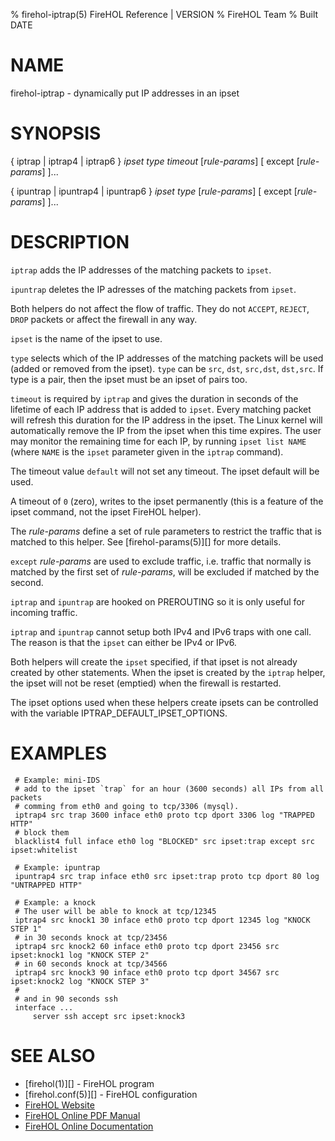 % firehol-iptrap(5) FireHOL Reference | VERSION
% FireHOL Team
% Built DATE

# NAME

firehol-iptrap - dynamically put IP addresses in an ipset

# SYNOPSIS

{ iptrap | iptrap4 | iptrap6 } *ipset* *type* *timeout* [*rule-params*] [ except [*rule-params*] ]...

{ ipuntrap | ipuntrap4 | ipuntrap6 } *ipset* *type* [*rule-params*] [ except [*rule-params*] ]...

<!--
extra-manpage: firehol-iptrap4.5
extra-manpage: firehol-iptrap6.5
extra-manpage: firehol-ipuntrap.5
extra-manpage: firehol-ipuntrap4.5
extra-manpage: firehol-ipuntrap6.5
  -->

# DESCRIPTION


`iptrap` adds the IP addresses of the matching packets to `ipset`.

`ipuntrap` deletes the IP adresses of the matching packets from `ipset`.

Both helpers do not affect the flow of traffic. They do not `ACCEPT`,
`REJECT`, `DROP` packets or affect the firewall in any way.

`ipset` is the name of the ipset to use.

`type` selects which of the IP addresses of the matching packets will be used
(added or removed from the ipset). `type` can be `src`, `dst`, `src,dst`,
`dst,src`. If type is a pair, then the ipset must be an ipset of pairs too.

`timeout` is required by `iptrap` and gives the duration in seconds of the
lifetime of each IP address that is added to `ipset`. Every matching packet
will refresh this duration for the IP address in the ipset.
The Linux kernel will automatically remove the IP from the ipset when this
time expires. The user may monitor the remaining time for each IP, by running
`ipset list NAME` (where `NAME` is the `ipset` parameter given in the `iptrap`
command).

The timeout value `default` will not set any timeout. The ipset default will be
used.

A timeout of `0` (zero), writes to the ipset permanently (this is a feature of
the ipset command, not the ipset FireHOL helper).

The *rule-params* define a set of rule parameters to restrict
the traffic that is matched to this helper. See
[firehol-params(5)][] for more details.

`except` *rule-params* are used to exclude traffic, i.e. traffic that normally
is matched by the first set of *rule-params*, will be excluded if matched by
the second.

`iptrap` and `ipuntrap` are hooked on PREROUTING so it is only useful for
incoming traffic.

`iptrap` and `ipuntrap` cannot setup both IPv4 and IPv6 traps with one call.
The reason is that the `ipset` can either be IPv4 or IPv6.

Both helpers will create the `ipset` specified, if that ipset is not already
created by other statements. When the ipset is created by the `iptrap` helper,
the ipset will not be reset (emptied) when the firewall is restarted.

The ipset options used when these helpers create ipsets can be controlled
with the variable IPTRAP_DEFAULT_IPSET_OPTIONS.


# EXAMPLES

~~~~
 # Example: mini-IDS
 # add to the ipset `trap` for an hour (3600 seconds) all IPs from all packets
 # comming from eth0 and going to tcp/3306 (mysql).
 iptrap4 src trap 3600 inface eth0 proto tcp dport 3306 log "TRAPPED HTTP"
 # block them
 blacklist4 full inface eth0 log "BLOCKED" src ipset:trap except src ipset:whitelist

 # Example: ipuntrap
 ipuntrap4 src trap inface eth0 src ipset:trap proto tcp dport 80 log "UNTRAPPED HTTP"

 # Example: a knock
 # The user will be able to knock at tcp/12345
 iptrap4 src knock1 30 inface eth0 proto tcp dport 12345 log "KNOCK STEP 1"
 # in 30 seconds knock at tcp/23456
 iptrap4 src knock2 60 inface eth0 proto tcp dport 23456 src ipset:knock1 log "KNOCK STEP 2"
 # in 60 seconds knock at tcp/34566
 iptrap4 src knock3 90 inface eth0 proto tcp dport 34567 src ipset:knock2 log "KNOCK STEP 3"
 #
 # and in 90 seconds ssh
 interface ...
     server ssh accept src ipset:knock3
~~~~

# SEE ALSO

* [firehol(1)][] - FireHOL program
* [firehol.conf(5)][] - FireHOL configuration
* [FireHOL Website](http://firehol.org/)
* [FireHOL Online PDF Manual](http://firehol.org/firehol-manual.pdf)
* [FireHOL Online Documentation](http://firehol.org/documentation/)
